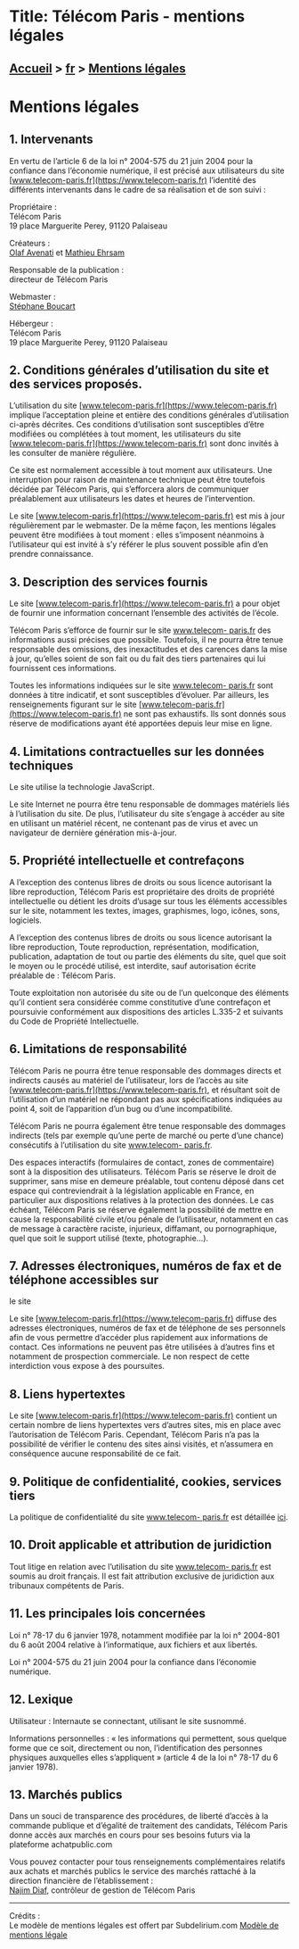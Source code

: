 # Title: Télécom Paris - mentions légales

## [Accueil](https://www.telecom-paris.fr "https://www.telecom-paris.fr") > [fr](https://www.telecom-paris.fr/fr "fr") > [Mentions légales](https://www.telecom-paris.fr/fr/mentions-legales)

[](https://www.telecom-paris.fr/fr/accueil)

# Mentions légales

## 1\. Intervenants

En vertu de l’article 6 de la loi n° 2004-575 du 21 juin 2004 pour la
confiance dans l’économie numérique, il est précisé aux utilisateurs du site
[www.telecom-paris.fr](https://www.telecom-paris.fr) l’identité des différents
intervenants dans le cadre de sa réalisation et de son suivi :

Propriétaire :  
Télécom Paris  
19 place Marguerite Perey, 91120 Palaiseau

Créateurs :  
[Olaf Avenati](https://olaf.avenati.net) et [Mathieu
Ehrsam](http://diverstructeurs.com)

Responsable de la publication :  
directeur de Télécom Paris

Webmaster :  
[Stéphane Boucart](mailto:stephane.boucart@telecom-paris.fr)

Hébergeur :  
Télécom Paris  
19 place Marguerite Perey, 91120 Palaiseau

## 2\. Conditions générales d’utilisation du site et des services proposés.

L’utilisation du site [www.telecom-paris.fr](https://www.telecom-paris.fr)
implique l’acceptation pleine et entière des conditions générales
d’utilisation ci-après décrites. Ces conditions d’utilisation sont
susceptibles d’être modifiées ou complétées à tout moment, les utilisateurs du
site [www.telecom-paris.fr](https://www.telecom-paris.fr) sont donc invités à
les consulter de manière régulière.

Ce site est normalement accessible à tout moment aux utilisateurs. Une
interruption pour raison de maintenance technique peut être toutefois décidée
par Télécom Paris, qui s’efforcera alors de communiquer préalablement aux
utilisateurs les dates et heures de l’intervention.

Le site [www.telecom-paris.fr](https://www.telecom-paris.fr) est mis à jour
régulièrement par le webmaster. De la même façon, les mentions légales peuvent
être modifiées à tout moment : elles s’imposent néanmoins à l’utilisateur qui
est invité à s’y référer le plus souvent possible afin d’en prendre
connaissance.

## 3\. Description des services fournis

Le site [www.telecom-paris.fr](https://www.telecom-paris.fr) a pour objet de
fournir une information concernant l’ensemble des activités de l’école.

Télécom Paris s’efforce de fournir sur le site [www.telecom-
paris.fr](https://www.telecom-paris.fr) des informations aussi précises que
possible. Toutefois, il ne pourra être tenue responsable des omissions, des
inexactitudes et des carences dans la mise à jour, qu’elles soient de son fait
ou du fait des tiers partenaires qui lui fournissent ces informations.

Toutes les informations indiquées sur le site [www.telecom-
paris.fr](https://www.telecom-paris.fr) sont données à titre indicatif, et
sont susceptibles d’évoluer. Par ailleurs, les renseignements figurant sur le
site [www.telecom-paris.fr](https://www.telecom-paris.fr) ne sont pas
exhaustifs. Ils sont donnés sous réserve de modifications ayant été apportées
depuis leur mise en ligne.

## 4\. Limitations contractuelles sur les données techniques

Le site utilise la technologie JavaScript.

Le site Internet ne pourra être tenu responsable de dommages matériels liés à
l’utilisation du site. De plus, l’utilisateur du site s’engage à accéder au
site en utilisant un matériel récent, ne contenant pas de virus et avec un
navigateur de dernière génération mis-à-jour.

## 5\. Propriété intellectuelle et contrefaçons

A l’exception des contenus libres de droits ou sous licence autorisant la
libre reproduction, Télécom Paris est propriétaire des droits de propriété
intellectuelle ou détient les droits d’usage sur tous les éléments accessibles
sur le site, notamment les textes, images, graphismes, logo, icônes, sons,
logiciels.

A l’exception des contenus libres de droits ou sous licence autorisant la
libre reproduction, Toute reproduction, représentation, modification,
publication, adaptation de tout ou partie des éléments du site, quel que soit
le moyen ou le procédé utilisé, est interdite, sauf autorisation écrite
préalable de : Télécom Paris.

Toute exploitation non autorisée du site ou de l’un quelconque des éléments
qu’il contient sera considérée comme constitutive d’une contrefaçon et
poursuivie conformément aux dispositions des articles L.335-2 et suivants du
Code de Propriété Intellectuelle.

## 6\. Limitations de responsabilité

Télécom Paris ne pourra être tenue responsable des dommages directs et
indirects causés au matériel de l’utilisateur, lors de l’accès au site
[www.telecom-paris.fr](https://www.telecom-paris.fr), et résultant soit de
l’utilisation d’un matériel ne répondant pas aux spécifications indiquées au
point 4, soit de l’apparition d’un bug ou d’une incompatibilité.

Télécom Paris ne pourra également être tenue responsable des dommages
indirects (tels par exemple qu’une perte de marché ou perte d’une chance)
consécutifs à l’utilisation du site [www.telecom-
paris.fr](https://www.telecom-paris.fr).

Des espaces interactifs (formulaires de contact, zones de commentaire) sont à
la disposition des utilisateurs. Télécom Paris se réserve le droit de
supprimer, sans mise en demeure préalable, tout contenu déposé dans cet espace
qui contreviendrait à la législation applicable en France, en particulier aux
dispositions relatives à la protection des données. Le cas échéant, Télécom
Paris se réserve également la possibilité de mettre en cause la responsabilité
civile et/ou pénale de l’utilisateur, notamment en cas de message à caractère
raciste, injurieux, diffamant, ou pornographique, quel que soit le support
utilisé (texte, photographie…).

## 7\. Adresses électroniques, numéros de fax et de téléphone accessibles sur
le site

Le site [www.telecom-paris.fr](https://www.telecom-paris.fr) diffuse des
adresses électroniques, numéros de fax et de téléphone de ses personnels afin
de vous permettre d’accéder plus rapidement aux informations de contact. Ces
informations ne peuvent pas être utilisées à d’autres fins et notamment de
prospection commerciale. Le non respect de cette interdiction vous expose à
des poursuites.

## 8\. Liens hypertextes

Le site [www.telecom-paris.fr](https://www.telecom-paris.fr) contient un
certain nombre de liens hypertextes vers d’autres sites, mis en place avec
l’autorisation de Télécom Paris. Cependant, Télécom Paris n’a pas la
possibilité de vérifier le contenu des sites ainsi visités, et n’assumera en
conséquence aucune responsabilité de ce fait.

## 9\. Politique de confidentialité, cookies, services tiers

La politique de confidentialité du site [www.telecom-
paris.fr](https://www.telecom-paris.fr) est détaillée
[ici](https://www.telecom-paris.fr/fr/politique-de-confidentialite).

## 10\. Droit applicable et attribution de juridiction

Tout litige en relation avec l’utilisation du site [www.telecom-
paris.fr](https://www.telecom-paris.fr) est soumis au droit français. Il est
fait attribution exclusive de juridiction aux tribunaux compétents de Paris.

## 11\. Les principales lois concernées

Loi n° 78-17 du 6 janvier 1978, notamment modifiée par la loi n° 2004-801 du 6
août 2004 relative à l’informatique, aux fichiers et aux libertés.

Loi n° 2004-575 du 21 juin 2004 pour la confiance dans l’économie numérique.

## 12\. Lexique

Utilisateur : Internaute se connectant, utilisant le site susnommé.

Informations personnelles : « les informations qui permettent, sous quelque
forme que ce soit, directement ou non, l’identification des personnes
physiques auxquelles elles s’appliquent » (article 4 de la loi n° 78-17 du 6
janvier 1978).

## 13\. Marchés publics

Dans un souci de transparence des procédures, de liberté d’accès à la commande
publique et d’égalité de traitement des candidats, Télécom Paris donne accès
aux marchés en cours pour ses besoins futurs via la plateforme achatpublic.com

Vous pouvez contacter pour tous renseignements complémentaires relatifs aux
achats et marchés publics le service des marchés rattaché à la direction
financière de l’établissement :  
[Najim Diaf](mailto:najim.diaf@telecom-paris.fr), contrôleur de gestion de
Télécom Paris

_____

Crédits :  
Le modèle de mentions légales est offert par Subdelirium.com [Modèle de
mentions légale](https://www.subdelirium.com/generateur-de-mentions-legales/)

